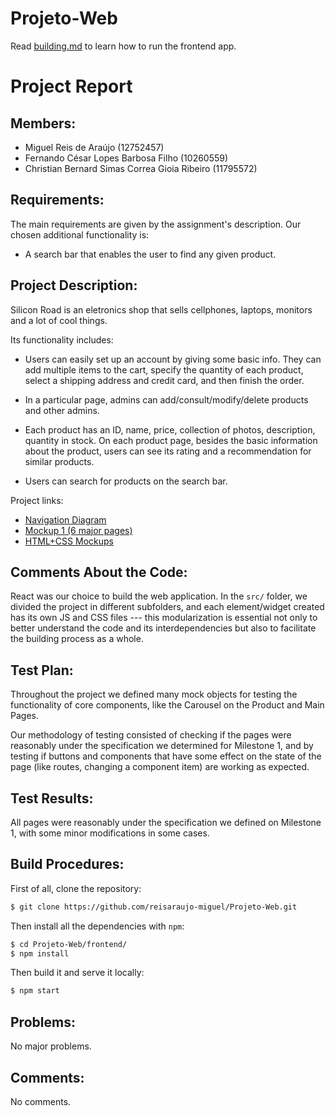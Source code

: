 # Projeto-Web

Read [building.md](https://github.com/reisaraujo-miguel/Projeto-Web/blob/main/building.md) to learn how to run the frontend app.

# Project Report

## Members:

- Miguel Reis de Araújo (12752457)
- Fernando César Lopes Barbosa Filho (10260559)
- Christian Bernard Simas Correa Gioia Ribeiro (11795572)

## Requirements:

The main requirements are given by the assignment's description. Our chosen additional functionality is: 
- A search bar that enables the user to find any given product.

## Project Description:

Silicon Road is an eletronics shop that sells cellphones, laptops, monitors and a lot of cool things.

Its functionality includes:

- Users can easily set up an account by giving some basic info. They can add multiple items to the cart,
specify the quantity of each product, select a shipping address and credit card, and then finish the order.

- In a particular page, admins can add/consult/modify/delete products and other admins.

- Each product has an ID, name, price, collection of photos, description, quantity in stock. On each product page,
besides the basic information about the product, users can see its rating and a recommendation for similar products.

- Users can search for products on the search bar.

Project links:
- [Navigation Diagram](https://www.figma.com/file/Ej3MasBHEqIFoIAPgwUoGm/Flow-Chart?type=whiteboard&node-id=0%3A1&t=dFfiR6KRf2D6Pcug-1)
- [Mockup 1 (6 major pages)](https://www.figma.com/file/JCoe27IjofqH4vA0QHXtYh/Mockup-Milestone-%231?type=design&node-id=4%3A0&t=vZ38sfATpHUTt7j1-1)
- [HTML+CSS Mockups](https://github.com/reisaraujo-miguel/Projeto-Web/tree/main/mockups)

## Comments About the Code:

React was our choice to build the web application. In the `src/` folder, we divided the project in different subfolders, and each element/widget created has its own JS and CSS files --- this modularization is essential not only to better understand the code and its interdependencies but also to facilitate the building process as a whole. 

## Test Plan:

Throughout the project we defined many mock objects for testing the functionality of core components, like the Carousel on the Product and Main Pages.

Our methodology of testing consisted of checking if the pages were reasonably under the specification we determined for Milestone 1, and by testing if buttons and components that have some effect on the state of the page (like routes, changing a component item) are working as expected.


## Test Results:
All pages were reasonably under the specification we defined on Milestone 1, with some minor modifications in some cases.


## Build Procedures:
First of all, clone the repository: 
```bash
$ git clone https://github.com/reisaraujo-miguel/Projeto-Web.git
```

Then install all the dependencies with `npm`:

```bash
$ cd Projeto-Web/frontend/
$ npm install
```

Then build it and serve it locally:
```bash
$ npm start
```

## Problems:
No major problems.

## Comments:

No comments.
